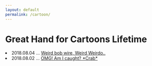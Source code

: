 ```yaml
---
layout: default
permalink: /cartoon/
---
```

# Great Hand for Cartoons Lifetime

<!-- great hands for catoon lifetime, big boy tempo -->
<article class="post">


  <!-- 이상한 바브와이어 -->
  <li>
    2018.08.04 ...
      <a href="{{ site.baseurl }}/docs/2018-08-04-weird-weirdo">
        Weird bob wire, Weird Weirdo.. </a>
      <br>
  </li>  

  <!-- 흥! 내가 잡히다 닛 -->
  <li>
    2018.08.02 ...
      <a href="{{ site.baseurl }}/docs/2018-08-02-omg-amIcaught">
        OMG! Am I caught? *Crab* </a>
      <br>
  </li>  

</article>
